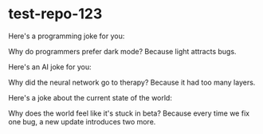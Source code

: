 # test-repo-123

Here's a programming joke for you:

Why do programmers prefer dark mode?
Because light attracts bugs.

Here's an AI joke for you:

Why did the neural network go to therapy?
Because it had too many layers.

Here's a joke about the current state of the world:

Why does the world feel like it's stuck in beta?
Because every time we fix one bug, a new update introduces two more.
